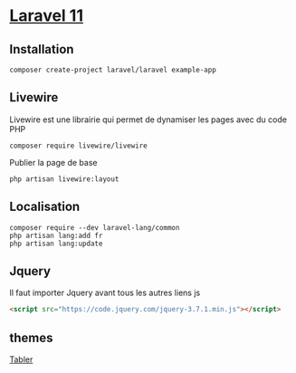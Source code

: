 # [Laravel 11](readme.md)

## Installation

```console
composer create-project laravel/laravel example-app
```

## Livewire

Livewire est une librairie qui permet de dynamiser les pages avec du code PHP

```console
composer require livewire/livewire
```

Publier la page de base

```console
php artisan livewire:layout
```

## Localisation

```console
composer require --dev laravel-lang/common
php artisan lang:add fr
php artisan lang:update
```

## Jquery

Il faut importer Jquery avant tous les autres liens js

```html
<script src="https://code.jquery.com/jquery-3.7.1.min.js"></script>
```

## themes

[Tabler](https://preview.tabler.io/index.html)